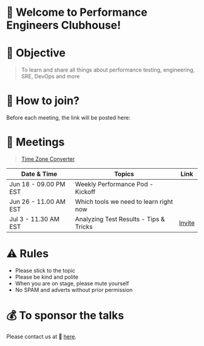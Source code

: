 # 👋 Welcome to Performance Engineers Clubhouse!

# 🎯 Objective

> To learn and share all things about performance testing, engineering, SRE, DevOps and more

# 🤝 How to join?

Before each meeting, the link will be posted here:

# 📲 Meetings

> [Time Zone Converter](https://www.worldtimebuddy.com)

|Date & Time | Topics  | Link |
|--|--|--|
| Jun 18 - 09.00 PM EST | Weekly Performance Pod - Kickoff | |
| Jun 26 - 11.00 AM EST | Which tools we need to learn right now | |
| Jul 3 - 11.30 AM EST | Analyzing Test Results - Tips & Tricks | [Invite](https://www.clubhouse.com/event/P9K7NgLA) |

# ⚠ Rules

* Please stick to the topic
* Please be kind and polite
* When you are on stage, please mute yourself
* No SPAM and adverts without prior permission

# 💰 To sponsor the talks

Please contact us at 📩 [here](mailto:contact@qainsights.com).
